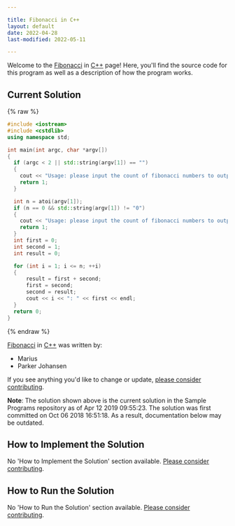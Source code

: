 ```yaml
---

title: Fibonacci in C++
layout: default
date: 2022-04-28
last-modified: 2022-05-11

---
```


Welcome to the [Fibonacci](https://sampleprograms.io/projects/fibonacci) in [C++](https://sampleprograms.io/languages/c-plus-plus) page! Here, you'll find the source code for this program as well as a description of how the program works.

## Current Solution

{% raw %}

```c++
#include <iostream>
#include <cstdlib>
using namespace std;

int main(int argc, char *argv[])
{
  if (argc < 2 || std::string(argv[1]) == "")
  {
    cout << "Usage: please input the count of fibonacci numbers to output" << endl;
    return 1;
  }

  int n = atoi(argv[1]);
  if (n == 0 && std::string(argv[1]) != "0")
  {
    cout << "Usage: please input the count of fibonacci numbers to output" << endl;
    return 1;
  }
  int first = 0;
  int second = 1;
  int result = 0;

  for (int i = 1; i <= n; ++i)
  {
      result = first + second;
      first = second;
      second = result;
      cout << i << ": " << first << endl;
  }
  return 0;
}
```

{% endraw %}

[Fibonacci](https://sampleprograms.io/projects/fibonacci) in [C++](https://sampleprograms.io/languages/c-plus-plus) was written by:

- Marius
- Parker Johansen

If you see anything you'd like to change or update, [please consider contributing](https://github.com/TheRenegadeCoder/sample-programs).

**Note**: The solution shown above is the current solution in the Sample Programs repository as of Apr 12 2019 09:55:23. The solution was first committed on Oct 06 2018 16:51:18. As a result, documentation below may be outdated.

## How to Implement the Solution

No 'How to Implement the Solution' section available. [Please consider contributing](https://github.com/TheRenegadeCoder/sample-programs-website).

## How to Run the Solution

No 'How to Run the Solution' section available. [Please consider contributing](https://github.com/TheRenegadeCoder/sample-programs-website).